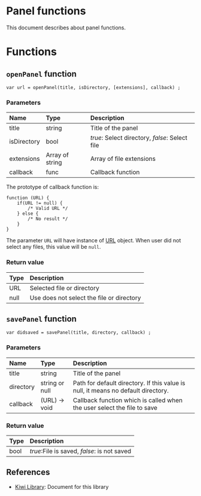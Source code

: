 # Panel functions
This document describes about panel functions.

# Functions
## `openPanel` function
````
var url = openPanel(title, isDirectory, [extensions], callback) ;
````
### Parameters
|Name     |Type     |Description              |
|:---     |:---     |:---                     |
|title    |string   |Title of the panel       |
|isDirectory |bool  |*true*: Select directory, *false*: Select file|
|extensions |Array of string | Array of file extensions |
|callback |func     | Callback function         |

The prototype of callback function is:
````
function (URL) {
    if(URL != null) {
        /* Valid URL */
    } else {
        /* No result */
    }
}
````
The parameter `URL` will have instance of [URL](https://github.com/steelwheels/KiwiScript/blob/master/KiwiLibrary/Document/Class/URL.md) object. When user did not select any files, this value will be `null`.

### Return value
|Type     |Description              |
|:---     |:---                     |
|URL      |Selected file or directory |
|null     |Use does not select the file or directory  |

## `savePanel` function
````
var didsaved = savePanel(title, directory, callback) ;
````
### Parameters
|Name     |Type     |Description              |
|:---     |:---     |:---                     |
|title    |string   |Title of the panel       |
|directory | string or null| Path for default directory. If this value is null, it means no default directory.|
|callback |(URL) -> void   |Callback function which is called when the user select the file to save|

### Return value
|Type     |Description              |
|:---     |:---                     |
|bool     |*true*:File is saved, *false*: is not saved |

## References
* [Kiwi Library](https://github.com/steelwheels/KiwiScript/blob/master/KiwiLibrary/Document/Library.md): Document for this library

